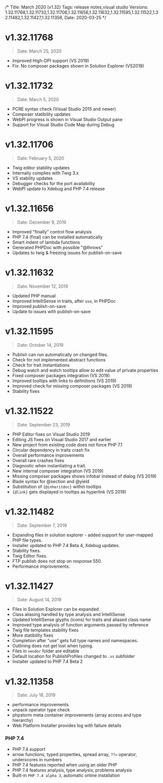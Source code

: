 /*
Title: March 2020 (v1.32)
Tags: release notes,visual studio
Versions: 1.32.11768,1.32.11732,1.32.11706,1.32.11656,1.32.11632,1.32.11595,1.32.11522,1.32.11482,1.32.11427,1.32.11358,
Date: 2020-03-25
*/

# v1.32.11768
> Date: March 25, 2020

- Improved High-DPI support (VS 2019)
- Fix: No composer packages shown in Solution Explorer (VS2019)

# v1.32.11732
> Date: March 5, 2020

- PCRE syntax check (Visual Studio 2015 and newer)
- Composer statibility updates
- WebPI progress is shown in Visual Studio Output pane
- Support for Visual Studio Code Map during Debug

# v1.32.11706
> Date: February 5, 2020

- Twig editor stability updates
- Internally complies with Twig 3.x
- VS stability updates
- Debugger checks for the port availability
- WebPI update to Xdebug and PHP 7.4 release

# v1.32.11656
> Date: December 9, 2019

- Improved "finally" control flow analysis
- PHP 7.4 (final) can be installed automatically
- Smart indent of lambda functions
- Generated PHPDoc with possible "@throws"
- Updates to twig & freezing issues for publish-on-save

# v1.32.11632
> Date: November 12, 2019

- Updated PHP manual
- Improved IntelliSense in traits, after `use`, in PHPDoc
- Improved publish-on-save
- Update to issues with publish-on-save

# v1.32.11595
> Date: October 14, 2019

- Publish can run automatically on changed files.
- Check for not implemented abstract functions
- Check for trait instantiations
- Debug watch and watch tooltips allow to edit value of private properties
- Fixed composer packages integration (VS 2019)
- Improved tooltips with links to definitions (VS 2019)
- Improved check for missing composer packages (VS 2019)
- Stability fixes

# v1.32.11522
> Date: September 23, 2019

- PHP Editor fixes on Visual Studio 2019
- Editing JS fixes on Visual Studio 2017 and earlier
- New project from existing code does not force PHP 7.1
- Circular dependency in traits crash fix
- Overall performance improvements
- Overall rare crashes fixes
- Diagnostic when instantiating a trait.
- New internal composer integration (VS 2019)
- Missing composer packages shows infobar instead of dialog (VS 2019)
- Blade syntax for @section and @yield
- Substitution of `{@inheritdoc}` within tooltips
- `{@link}` gets displayed in tooltips as hyperlink (VS 2019)

# v1.32.11482
> Date: September 7, 2019

- Expanding files in solution explorer - added support for user-mapped PHP file types.
- Installer updated to PHP 7.4 Beta 4, Xdebug updates.
- Stability fixes.
- Twig Editor fixes.
- FTP publish does not stop on response 550.
- Performance improvements.

# v1.32.11427
> Date: August 14, 2019

- Files in Solution Explorer can be expanded.
- Class aliasing handled by type analysis and IntelliSense
- Updated IntelliSense glyphs (icons) for traits and aliased class name
- Improved type analysis of function arguments passed by reference
- Twig file templates stability fixes
- More statibility fixes
- Completion after "use" gets full type names and namespaces.
- Outlining does not get lost when typing.
- Files in `vendor` folder are editable
- Default location for PublishProfiles changed to `.vs` subfolder
- Installer updated to PHP 7.4 Beta 2

# v1.32.11358
> Date: July 18, 2019

- performance improvements
- unpack operator type check
- phpstorm meta container improvements (array access and type hierarchy)
- Web Platform Installer provides log with failure details

### PHP 7.4

- PHP 7.4 support
- arrow functions, typed properties, spread array, `??=` operator, underscores in numbers
- PHP 7.4 features reported when using an older PHP
- PHP 7.4 features analysis, type analysis, problems analysis
- Built-in `PHP 7.4 alpha 3`, automatic online installation


